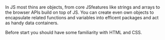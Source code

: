 In JS most thins are objects, from core JSfeatures like strings and arrays to the browser APIs build on top of JS.
You can create even own objects to encapsulate related functions and variables into efficent packages and act as 
handy data containers. 

Before start you should have some familiarity with HTML and CSS.
